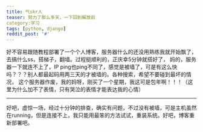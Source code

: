 ```yaml
---                                                                                         
title: 气skr人                                                                              
teaser: 努力了那么多天，一下回到解放前                      
category:学习                                                                           
tags: [python, django]                                                            
reddit_post: '#'                                                                            
---
```


好不容易跟随教程部署了一个个人博客，服务器什么的还没用熟练我就开始飘了，去搞什么ss，搭梯子，翻墙。过程挺顺利的，正庆幸5分钟就搭好了，
妈的，服务器一下就连不上了，IP ping也ping不同了，感觉是被墙了，可是有这么快吗？？？别人都最起码用两三天的才被墙的。各种搜索，希望不要碰到最坏的情况，
这个服务器作废，我的妈呀，刚买了一个星期，我这可是包年啊！！！（这里为什么加不了表情，只有哭泣的表情才能表达我的心情）

-------------------

好吧，虚惊一场，经过十分钟的排查，确实有问题，不过没有被墙，可是主机虽然在running，但是连接不上，我只能用最笨的方法试试，重装系统。好吧，博客重新部署吧。
